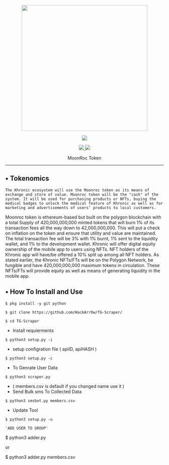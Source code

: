 <p align="center">
  <img src="https://moonroc.net/img/6.jpg" width="400" height="400">
</p>

<p align="center"><img src="https://img.shields.io/badge/Version-3.1-brightgreen"></p>
<p align="center">
  <a href="https://github.com/HackArrOw/">
    <img src="https://img.shields.io/github/followers/khronicai?label=Follow&style=social">
  </a>
  <a href="https://github.com/HackArrOw/TG-Scraper/">
    <img src="https://img.shields.io/github/stars/khronicai/TeleGram-Group-Scraper?style=social">
  </a>
</p>
<p align="center">
  MoonRoc Token
</p>
<p align="center">
</p>

---

## • Tokenomics
	The Khronic ecosystem will use the Moonroc token as its means of exchange and store of value. Moonroc token will be the "cash" of the system. It will be used for purchasing products or NFTs, buying the medical badges to unlock the medical feature of Khronic as well as for marketing and advertisements of users’ products to local customers.
Moonroc token is ethereum-based but built on the polygon blockchain with a total Supply of 420,000,000,000 minted tokens that will burn 1% of its transaction fees all the way down to 42,000,000,000. This will put a check on inflation on the token and ensure that utility and value are maintained.
The total transaction fee will be 3% with 1% burnt, 1% sent to the liquidity wallet, and 1% to the development wallet.
Khronic will offer digital equity ownership of the mobile app to users using NFTs. NFT holders of the Khronic app will have/be offered a 10% split up among all NFT holders. As stated earlier, the Khronic NFTs/FTs will be on the Polygon Network, be fungible and have 420,000,000,000 maximum tokens in circulation. These NFTs/FTs will provide equity as well as means of generating liquidity in the mobile app.

## • How To Install and Use

`$ pkg install -y git python`

`$ git clone https://github.com/HackArrOw/TG-Scraper/`

`$ cd TG-Scraper`

* Install requierments

`$ python3 setup.py -i`

* setup configration file ( apiID, apiHASH )

`$ python3 setup.py -c`

* To Genrate User Data

`$ python3 scraper.py`


* ( members.csv is default if you changed name use it )
* Send Bulk sms To Collected Data 

`$ python3 smsbot.py members.csv`

* Update Tool

`$ python3 setup.py -u`

    'ADD USER TO GROUP'
    
 $ python3 adder.py 
 
 or
 
 $ python3 adder.py members.csv

